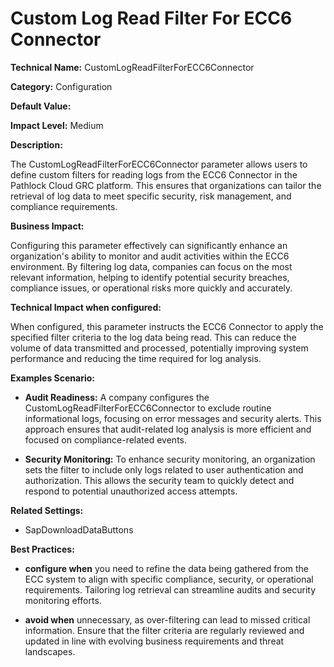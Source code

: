 # Custom Log Read Filter For ECC6 Connector

**Technical Name:** CustomLogReadFilterForECC6Connector

**Category:** Configuration

**Default Value:**

**Impact Level:** Medium

**Description:**

The CustomLogReadFilterForECC6Connector parameter allows users to define custom filters for reading logs from the ECC6 Connector in the Pathlock Cloud GRC platform. This ensures that organizations can tailor the retrieval of log data to meet specific security, risk management, and compliance requirements.

**Business Impact:**

Configuring this parameter effectively can significantly enhance an organization's ability to monitor and audit activities within the ECC6 environment. By filtering log data, companies can focus on the most relevant information, helping to identify potential security breaches, compliance issues, or operational risks more quickly and accurately.

**Technical Impact when configured:**

When configured, this parameter instructs the ECC6 Connector to apply the specified filter criteria to the log data being read. This can reduce the volume of data transmitted and processed, potentially improving system performance and reducing the time required for log analysis.

**Examples Scenario:**

- **Audit Readiness:** A company configures the CustomLogReadFilterForECC6Connector to exclude routine informational logs, focusing on error messages and security alerts. This approach ensures that audit-related log analysis is more efficient and focused on compliance-related events.
  
- **Security Monitoring:** To enhance security monitoring, an organization sets the filter to include only logs related to user authentication and authorization. This allows the security team to quickly detect and respond to potential unauthorized access attempts.

**Related Settings:**

- SapDownloadDataButtons

**Best Practices:** 

- **configure when** you need to refine the data being gathered from the ECC system to align with specific compliance, security, or operational requirements. Tailoring log retrieval can streamline audits and security monitoring efforts.
  
- **avoid when** unnecessary, as over-filtering can lead to missed critical information. Ensure that the filter criteria are regularly reviewed and updated in line with evolving business requirements and threat landscapes.